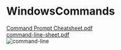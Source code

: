 # WindowsCommands

[Command Prompt Cheatsheet.pdf](https://github.com/user-attachments/files/17080711/Command.Prompt.Cheatsheet.pdf)
</br>
[command-line-sheet.pdf](https://github.com/user-attachments/files/17080731/command-line-sheet.pdf)
</br>
![command-line](https://github.com/user-attachments/assets/610a55ed-c0fe-474f-9655-9965eb4cfd64)
